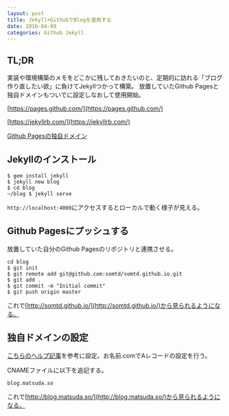 ```yaml
---
layout: post
title: Jekyll+GithubでBlogを運用する
date: 2016-04-09
categories: Github Jekyll
---
```



## TL;DR

実装や環境構築のメモをどこかに残しておきたいのと、定期的に訪れる「ブログ作り直したい欲」に負けてJekyllつかって構築。
放置していたGithub Pagesと独自ドメインもついでに設定しなおして使用開始。

[https://pages.github.com/](https://pages.github.com/)

[https://jekyllrb.com/](https://jekyllrb.com/) 

[Github Pagesの独自ドメイン](https://help.github.com/articles/using-a-custom-domain-with-github-pages/) 


## Jekyllのインストール

```
$ gem install jekyll
$ jekyll new blog
$ cd blog
~/blog $ jekyll serve
```

`http://localhost:4000`にアクセスするとローカルで動く様子が見える。


## Github Pagesにプッシュする

放置していた自分のGithub Pagesのリポジトリと連携させる。

```
cd blog 
$ git init
$ git remote add git@github.com:somtd/somtd.github.io.git
$ git add .
$ git commit -m "Initial commit"
$ git push origin master
```

これで[http://somtd.github.io/](http://somtd.github.io/)から見られるようになる。

## 独自ドメインの設定

[こちらのヘルプ記事](https://help.github.com/articles/setting-up-an-apex-domain/#configuring-a-records-with-your-dns-provider)を参考に設定。お名前.comでAレコードの設定を行う。

CNAMEファイルに以下を追記する。

```
blog.matsuda.so
```

これで[http://blog.matsuda.so/](http://blog.matsuda.so/)から見られるようになる。


